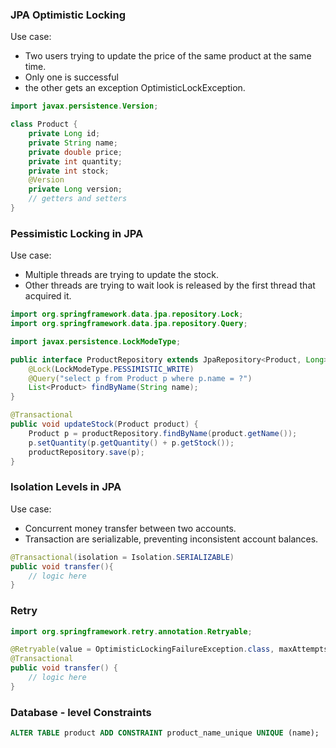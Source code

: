 ### JPA Optimistic Locking
Use case: 
- Two users trying to update the price of the same product at the same time.
- Only one is successful
- the other gets an exception OptimisticLockException.
```java
import javax.persistence.Version;

class Product {
    private Long id;
    private String name;
    private double price;
    private int quantity;
    private int stock;
    @Version
    private Long version;
    // getters and setters
}
```

### Pessimistic Locking in JPA
Use case:
- Multiple threads are trying to update the stock.
- Other threads are trying to wait look is released by the first thread that acquired it.
```java
import org.springframework.data.jpa.repository.Lock;
import org.springframework.data.jpa.repository.Query;

import javax.persistence.LockModeType;

public interface ProductRepository extends JpaRepository<Product, Long> {
    @Lock(LockModeType.PESSIMISTIC_WRITE)
    @Query("select p from Product p where p.name = ?")
    List<Product> findByName(String name);
}

@Transactional
public void updateStock(Product product) {
    Product p = productRepository.findByName(product.getName());
    p.setQuantity(p.getQuantity() + p.getStock());
    productRepository.save(p);
}
```

### Isolation Levels in JPA
Use case:
- Concurrent money transfer between two accounts.
- Transaction are serializable, preventing inconsistent account balances.
```java
@Transactional(isolation = Isolation.SERIALIZABLE)
public void transfer(){
    // logic here
}
```

### Retry
```java
import org.springframework.retry.annotation.Retryable;

@Retryable(value = OptimisticLockingFailureException.class, maxAttempts = 2)
@Transactional
public void transfer() {
    // logic here
}
```

### Database - level Constraints
```sql
ALTER TABLE product ADD CONSTRAINT product_name_unique UNIQUE (name);
```

